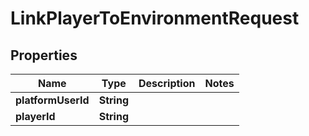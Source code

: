 

# LinkPlayerToEnvironmentRequest

## Properties

Name | Type | Description | Notes
------------ | ------------- | ------------- | -------------
**platformUserId** | **String** |  | 
**playerId** | **String** |  | 



